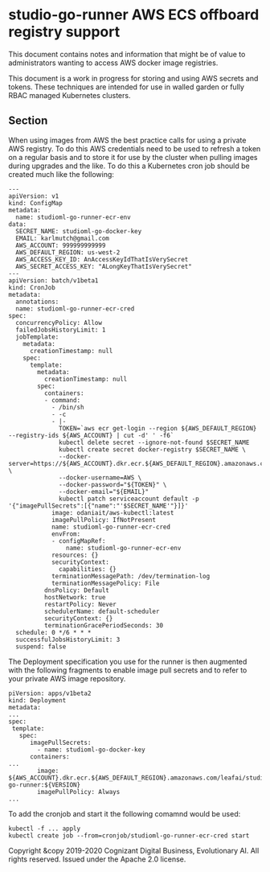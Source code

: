 # studio-go-runner AWS ECS offboard registry support

This document contains notes and information that might be of value to administrators wanting to access AWS docker image registries.

This document is a work in progress for storing and using AWS secrets and tokens.  These techniques are intended for use in walled garden or fully RBAC managed Kubernetes clusters.

## Section

When using images from AWS the best practice calls for using a private AWS registry.  To do this AWS credentials need to be used to refresh a token on a regular basis and to store it for use by the cluster when pulling images during upgrades and the like.  To do this a Kubernetes cron job should be created much like the following:

```
---
apiVersion: v1
kind: ConfigMap
metadata:
  name: studioml-go-runner-ecr-env
data:
  SECRET_NAME: studioml-go-docker-key
  EMAIL: karlmutch@gmail.com
  AWS_ACCOUNT: 999999999999
  AWS_DEFAULT_REGION: us-west-2
  AWS_ACCESS_KEY_ID: AnAccessKeyIdThatIsVerySecret
  AWS_SECRET_ACCESS_KEY: "ALongKeyThatIsVerySecret"
---
apiVersion: batch/v1beta1
kind: CronJob
metadata:
  annotations:
  name: studioml-go-runner-ecr-cred
spec:
  concurrencyPolicy: Allow
  failedJobsHistoryLimit: 1
  jobTemplate:
    metadata:
      creationTimestamp: null
    spec:
      template:
        metadata:
          creationTimestamp: null
        spec:
          containers:
          - command:
            - /bin/sh
            - -c
            - |-
              TOKEN=`aws ecr get-login --region ${AWS_DEFAULT_REGION} --registry-ids ${AWS_ACCOUNT} | cut -d' ' -f6`
              kubectl delete secret --ignore-not-found $SECRET_NAME
              kubectl create secret docker-registry $SECRET_NAME \
              --docker-server=https://${AWS_ACCOUNT}.dkr.ecr.${AWS_DEFAULT_REGION}.amazonaws.com \
              --docker-username=AWS \
              --docker-password="${TOKEN}" \
              --docker-email="${EMAIL}"
              kubectl patch serviceaccount default -p '{"imagePullSecrets":[{"name":"'$SECRET_NAME'"}]}'
            image: odaniait/aws-kubectl:latest
            imagePullPolicy: IfNotPresent
            name: studioml-go-runner-ecr-cred
            envFrom:
            - configMapRef:
                name: studioml-go-runner-ecr-env
            resources: {}
            securityContext:
              capabilities: {}
            terminationMessagePath: /dev/termination-log
            terminationMessagePolicy: File
          dnsPolicy: Default
          hostNetwork: true
          restartPolicy: Never
          schedulerName: default-scheduler
          securityContext: {}
          terminationGracePeriodSeconds: 30
  schedule: 0 */6 * * *
  successfulJobsHistoryLimit: 3
  suspend: false
```

The Deployment specification you use for the runner is then augmented with the following fragments to enable image pull secrets and to refer to your private AWS image repository.

```
piVersion: apps/v1beta2
kind: Deployment
metadata:
...
spec:
 template:
   spec:
      imagePullSecrets:
        - name: studioml-go-docker-key
      containers:
...
        image: ${AWS_ACCOUNT}.dkr.ecr.${AWS_DEFAULT_REGION}.amazonaws.com/leafai/studio-go-runner:${VERSION}
        imagePullPolicy: Always
...
```

To add the cronjob and start it the following comamnd would be used:

```
kubectl -f ... apply
kubectl create job --from=cronjob/studioml-go-runner-ecr-cred start
```

Copyright &copy 2019-2020 Cognizant Digital Business, Evolutionary AI. All rights reserved. Issued under the Apache 2.0 license.
